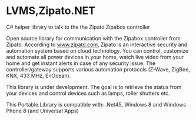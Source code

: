 # LVMS,Zipato.NET
C# helper library to talk to the the Zipato Zipabox controller

Open source library for communication with the Zipabox controller from Zipato. 
According to www.zipato.com, Zipato is an interactive security and automation system based on cloud technology. You can control, customize and automate all power devices in your home, watch live video from your home and get instant alerts in case of any security issue. The controller/gateway supports various automation protocols (Z-Wave, ZigBee, KNX, 433 MHz, EnOcean).

This library is under development. The goal is to retrieve the status from your devices and control devices such
as lamps,  roller shutters etc.

This Portable Library is compatible with: .Net45, Windows 8 and Windows Phone 8 (and Universal Apps)

